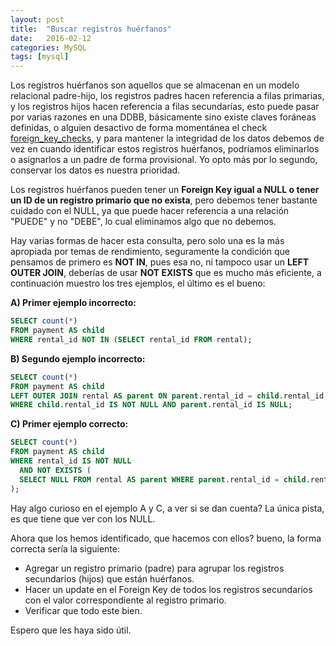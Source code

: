 ```yaml
---
layout: post
title:  "Buscar registros huérfanos"
date:   2016-02-12
categories: MySQL
tags: [mysql]
---
```


Los registros huérfanos son aquellos que se almacenan en un modelo relacional padre-hijo, los registros padres hacen referencia a filas primarias, y los registros hijos hacen referencia a filas secundarías, esto puede pasar por varias razones en una DDBB, básicamente sino existe claves foráneas definidas, o alguien desactivo de forma momentánea el check [foreign_key_checks][1], y para mantener la integridad de los datos debemos de vez en cuando identificar estos registros huérfanos, podríamos eliminarlos o asignarlos a un padre de forma provisional. Yo opto más por lo segundo, conservar los datos es nuestra prioridad.

Los registros huérfanos pueden tener un **Foreign Key igual a NULL o tener un ID de un registro primario que no exista**, pero debemos tener bastante cuidado con el NULL, ya que puede hacer referencia a una relación "PUEDE" y no "DEBE", lo cual eliminamos algo que no debemos.

Hay varias formas de hacer esta consulta, pero solo una es la más apropiada por temas de rendimiento, seguramente la condición que pensamos de primero es **NOT IN**, pues esa no, ni tampoco usar un **LEFT OUTER JOIN**, deberías de usar **NOT EXISTS** que es mucho más eficiente, a continuación muestro los tres ejemplos, el último es el bueno:

**A) Primer ejemplo incorrecto:**

```SQL
SELECT count(*)
FROM payment AS child
WHERE rental_id NOT IN (SELECT rental_id FROM rental);
```

**B) Segundo ejemplo incorrecto:**

```SQL
SELECT count(*)
FROM payment AS child
LEFT OUTER JOIN rental AS parent ON parent.rental_id = child.rental_id
WHERE child.rental_id IS NOT NULL AND parent.rental_id IS NULL;
```

**C) Primer ejemplo correcto:**

```SQL
SELECT count(*)
FROM payment AS child
WHERE rental_id IS NOT NULL
  AND NOT EXISTS (
  SELECT NULL FROM rental AS parent WHERE parent.rental_id = child.rental_id
);
```

Hay algo curioso en el ejemplo A y C, a ver si se dan cuenta? La única pista, es que tiene que ver con los NULL.

Ahora que los hemos identificado, que hacemos con ellos? bueno, la forma correcta sería la siguiente:

* Agregar un registro primario (padre) para agrupar los registros secundarios (hijos) que están huérfanos.
* Hacer un update en el Foreign Key de todos los registros secundarios con el valor correspondiente al registro primario.
* Verificar que todo este bien.

Espero que les haya sido útil.

[1]: http://dev.mysql.com/doc/refman/5.7/en/server-system-variables.html#sysvar_foreign_key_checks
